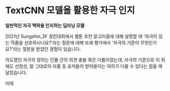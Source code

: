 # TextCNN 모델을 활용한 자극 인지
**일반적인 자극 맥락을 인지하는 딥러닝 모델**

2021년 Sungshin_3F 경진대회에서 웹툰 추천 알고리즘에 대해 설명할 때
'자극이 있는 작품을 선호하시나요?'라는 질문에 대해 또래 평가에서
'자극의 기준이 무엇인가요?'라는 질문을 받았던 경험이 있습니다.

의도했던 자극의 정의는 인물 간의 의견 충돌 혹은 다툼이었는데,
자극의 기준으로 이 외에도 선정성, 말 그대로의 아픔 등 유저들이 받아들이는 의의가 다를 수 있다는 점을 깨달았습니다.

이에 

